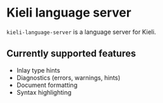 # Kieli language server

`kieli-language-server` is a language server for Kieli.

## Currently supported features

- Inlay type hints
- Diagnostics (errors, warnings, hints)
- Document formatting
- Syntax highlighting
